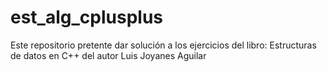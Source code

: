 # est_alg_cplusplus
Este repositorio pretente dar solución a los ejercicios del libro: Estructuras de datos en C++ del autor Luis Joyanes Aguilar
